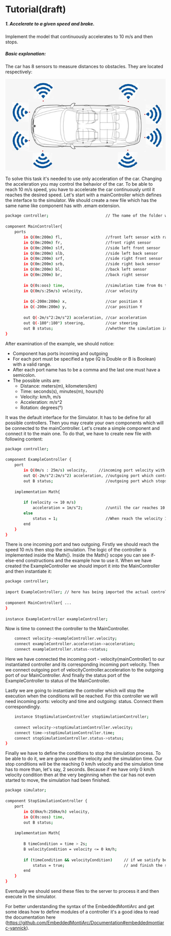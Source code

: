 # Tutorial(draft)

##### 1. Accelerate to a given speed and brake.
Implement the model that continuously accelerates to 10 m/s and then stops.
    
##### Basic explonation:
The car has 8 sensors to measure distances to obstacles. They are located respectively: 

![alt text](../tutorialText/car_with_sensors.jpg)

To solve this task it's needed to use only acceleration of the car. Changing the acceleration you may control the behavior of the car. To be able to reach 10 m/s speed, you have to accelerate the car continuously until it reaches the desired speed. Let's start with a mainController which defines the interface to the simulator. We should create a new file which has the same name like component has with .emam extension.

```sh
package controller;                         // The name of the folder where all .emam files are located.

component MainController{
    ports                                   
        in Q(0m:200m) fl,                   //front left sensor with range from 0 meters to 200 meters
        in Q(0m:200m) fr,                   //front right sensor
        in Q(0m:200m) slf,                  //side left front sensor
        in Q(0m:200m) slb,                  //side left back sensor
        in Q(0m:200m) srf,                  //side right front sensor
        in Q(0m:200m) srb,                  //side right back sensor
        in Q(0m:200m) bl,                   //back left sensor
        in Q(0m:200m) br,                   //back right sensor

        in Q(0s:oos) time,                  //simulation time from 0s to infinity
        in Q(0m/s:25m/s) velocity,          //car velocity

        in Q(-200m:200m) x,                 //car position X
        in Q(-200m:200m) y,                 //car position Y

        out Q(-2m/s^2:2m/s^2) acceleration, //car acceleration 
        out Q(-180°:180°) steering,         //car steering
        out B status;                       //whether the simulation is still running
}
```
After examination of the example, we should notice:
- Component has ports incoming and outgoing
- For each port must be specified a type (Q is Double or B is Boolean) with a valid range.
- After each port name has to be a comma and the last one must have a semicolon.
- The possible units are:
    - Distance: meters(m), kilometers(km)
    - Time: seconds(s), minutes(m), hours(h)
    - Velocity: km/h, m/s
    - Acceleration: m/s^2
    - Rotation: degrees(°)

It was the default interface for the Simulator. It has to be define for all possible controllers. Then you may create your own components which will be connected to the mainController. Let's create a simple component and connect it to the main one. To do that, we have to create new file with following content:

```sh
package controller;

component ExampleController {
	port
		in Q(0m/s : 25m/s) velocity,     //incoming port velocity with given range
		out Q(-2m/s^2:2m/s^2) acceleration, //outgoing port which controls the acceleration of the car
		out B status;                       //outgoing port which stops the simulation process

	implementation Math{
		
		if (velocity <= 10 m/s)
    	    acceleration = 1m/s^2;          //until the car reaches 10 m/s accelerate with 1m/s^2
    	else
    		status = 1;                     //When reach the velocity 10 m/s -> stop the simulation //Should be TRUE instead of 1
        end
	}
}
```

There is one incoming port and two outgoing. Firstly we should reach the speed 10 m/s then stop the simulation. The logic of the controller is implemented inside the Math{}. Inside the Math{} scope you can see if-else-end constructions and the example how to use it.
When we have created the ExampleController we should import it into the MainController and then instantiate it:

```sh
package controller;

import ExampleController; // here has being imported the actual controller

component MainController{ ...
}

instance ExampleController exampleController;

```
Now is time to connect the controller to the MainController.

```sh
    connect velocity->exampleController.velocity;
    connect exampleController.acceleration->acceleration;
    connect exampleController.status->status;
```
Here we have connected the incoming port - velocity(mainController) to our instantiated controller and its corresponding incoming port velocity. Then we connect outgoing port of velocityController.acceleration to the outgoing port of our MainController. And finally the status port of the ExampleController to status of the MainController.

Lastly we are going to instantiate the controller which will stop the execution when the conditions will be reached. For this controller we will need incoming ports: velocity and time and outgoing: status. Connect them correspondingly.

```sh
    instance StopSimulationController stopSimulationController;

    connect velocity->stopSimulationController.velocity;
    connect time->stopSimulationController.time;
    connect stopSimulationController.status->status;
}
```

Finally we have to define the conditions to stop the simulation process. To be able to do it, we are gonna use the velocity and the simulation time. Our stop conditions will be the reaching 0 km/h velocity and the simulation time has to more than, let's say, 2 seconds. Because if we have only 0 km/h velocity condition then at the very beginning when the car has not even started to move, the simulation had been finished.  

```sh
package simulator;

component StopSimulationController {
    port
        in Q(0km/h:250km/h) velocity,
        in Q(0s:oos) time,
        out B status;

    implementation Math{

        B timeCondition = time > 2s;
        B velocityCondition = velocity <= 0 km/h;

        if (timeCondition && velocityCondition)     // if we satisfy both these conditions then set status to true
            status = true;                          // and finish the simulation.
        end
    }
}
```

Eventually we should send these files to the server to process it and then execute in the simulator.

For better understanding the syntax of the EmbeddedMontiArc and get some ideas how to define modules of a controller it's a good idea to read the documentation here (https://github.com/EmbeddedMontiArc/Documentation#embeddedmontiarc-yannick).
